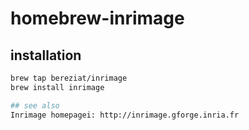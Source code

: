 # homebrew-inrimage

## installation
```bash
brew tap bereziat/inrimage
brew install inrimage

## see also
Inrimage homepagei: http://inrimage.gforge.inria.fr

